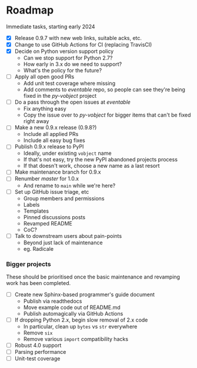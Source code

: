 Roadmap
=======

Immediate tasks, starting early 2024

- [x] Release 0.9.7 with new web links, suitable acks, etc.
- [x] Change to use GitHub Actions for CI (replacing TravisCI)
- [x] Decide on Python version support policy
  - Can we stop support for Python 2.7?
  - How early in 3.x do we need to support?
  - What's the policy for the future?
- [ ] Apply all open good PRs
  - Add unit test coverage where missing
  - Add comments to _eventable_ repo, so people can see they're being 
    fixed in the _py-vobject_ project
- [ ] Do a pass through the open issues at _eventable_
  - Fix anything easy
  - Copy the issue over to _py-vobject_ for bigger items that can't be
    fixed right away
- [ ] Make a new 0.9.x release (0.9.8?)
  - Include all applied PRs
  - Include all easy bug fixes
- [ ] Publish 0.9.x release to PyPI
  - Ideally, under existing `vobject` name
  - If that's not easy, try the new PyPI abandoned projects process
  - If that doesn't work, choose a new name as a last resort
- [ ] Make maintenance branch for 0.9.x
- [ ] Renumber _master_ for 1.0.x
  - And rename to `main` while we're here? 
- [ ] Set up GitHub issue triage, etc
  - Group members and permissions
  - Labels
  - Templates
  - Pinned discussions posts
  - Revamped README
  - CoC?
- [ ] Talk to downstream users about pain-points
  - Beyond just lack of maintenance
  - eg. Radicale

### Bigger projects

These should be prioritised once the basic maintenance and revamping work
has been completed.

- [ ] Create new Sphinx-based programmer's guide document
  - Publish via readthedocs
  - Move example code out of README.md
  - Publish automagically via GitHub Actions
- [ ] If dropping Python 2.x, begin slow removal of 2.x code
  - In particular, clean up `bytes` vs `str` everywhere
  - Remove `six`
  - Remove various `import` compatibility hacks
- [ ] Robust 4.0 support
- [ ] Parsing performance
- [ ] Unit-test coverage
